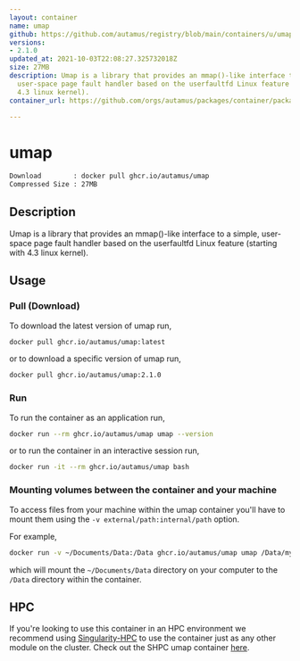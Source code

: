 ```yaml
---
layout: container
name: umap
github: https://github.com/autamus/registry/blob/main/containers/u/umap/spack.yaml
versions:
- 2.1.0
updated_at: 2021-10-03T22:08:27.325732018Z
size: 27MB
description: Umap is a library that provides an mmap()-like interface to a simple,
  user-space page fault handler based on the userfaultfd Linux feature (starting with
  4.3 linux kernel).
container_url: https://github.com/orgs/autamus/packages/container/package/umap

---
```

# umap
```bash 
Download        : docker pull ghcr.io/autamus/umap
Compressed Size : 27MB
```

## Description
Umap is a library that provides an mmap()-like interface to a simple, user-space page fault handler based on the userfaultfd Linux feature (starting with 4.3 linux kernel).

## Usage
### Pull (Download)
To download the latest version of umap run,

```bash
docker pull ghcr.io/autamus/umap:latest
```

or to download a specific version of umap run,

```bash
docker pull ghcr.io/autamus/umap:2.1.0
```
### Run
To run the container as an application run,
```bash
docker run --rm ghcr.io/autamus/umap umap --version
```

or to run the container in an interactive session run,
```bash
docker run -it --rm ghcr.io/autamus/umap bash
```

### Mounting volumes between the container and your machine
To access files from your machine within the umap container you'll have to mount them using the `-v external/path:internal/path` option.

For example,
```bash
docker run -v ~/Documents/Data:/Data ghcr.io/autamus/umap umap /Data/myData.csv
```
which will mount the `~/Documents/Data` directory on your computer to the `/Data` directory within the container.

## HPC
If you're looking to use this container in an HPC environment we recommend using [Singularity-HPC](https://singularity-hpc.readthedocs.io) to use the container just as any other module on the cluster. Check out the SHPC umap container [here](https://singularityhub.github.io/singularity-hpc/r/ghcr.io-autamus-umap/).